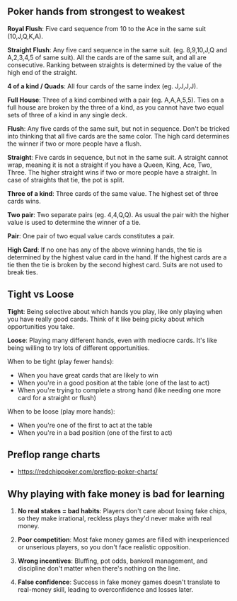 ## Poker hands from strongest to weakest

**Royal Flush**: Five card sequence from 10 to the Ace in the same suit (10,J,Q,K,A).

**Straight Flush**: Any five card sequence in the same suit. (eg. 8,9,10,J,Q and A,2,3,4,5 of same suit). All the cards are of the same suit, and all are consecutive. Ranking between straights is determined by the value of the high end of the straight.

**4 of a kind / Quads**: All four cards of the same index (eg. J,J,J,J).

**Full House**: Three of a kind combined with a pair (eg. A,A,A,5,5). Ties on a full house are broken by the three of a kind, as you cannot have two equal sets of three of a kind in any single deck.

**Flush**: Any five cards of the same suit, but not in sequence. Don't be tricked into thinking that all five cards are the same color. The high card determines the winner if two or more people have a flush.

**Straight**: Five cards in sequence, but not in the same suit. A straight cannot wrap, meaning it is not a straight if you have a Queen, King, Ace, Two, Three. The higher straight wins if two or more people have a straight. In case of straights that tie, the pot is split.

**Three of a kind**: Three cards of the same value. The highest set of three cards wins.

**Two pair**: Two separate pairs (eg. 4,4,Q,Q). As usual the pair with the higher value is used to determine the winner of a tie.

**Pair**: One pair of two equal value cards constitutes a pair.

**High Card**: If no one has any of the above winning hands, the tie is determined by the highest value card in the hand. If the highest cards are a tie then the tie is broken by the second highest card. Suits are not used to break ties.

## Tight vs Loose

**Tight**: Being selective about which hands you play, like only playing when you have really good cards. Think of it like being picky about which opportunities you take.

**Loose**: Playing many different hands, even with mediocre cards. It's like being willing to try lots of different opportunities.

When to be tight (play fewer hands):

- When you have great cards that are likely to win
- When you're in a good position at the table (one of the last to act)
- When you're trying to complete a strong hand (like needing one more card for a straight or flush)

When to be loose (play more hands):

- When you're one of the first to act at the table
- When you're in a bad position (one of the first to act)

## Preflop range charts

- https://redchippoker.com/preflop-poker-charts/

## Why playing with fake money is bad for learning

1. **No real stakes = bad habits**: Players don't care about losing fake chips, so they make irrational, reckless plays they'd never make with real money.

2. **Poor competition**: Most fake money games are filled with inexperienced or unserious players, so you don't face realistic opposition.

3. **Wrong incentives**: Bluffing, pot odds, bankroll management, and discipline don't matter when there's nothing on the line.

4. **False confidence**: Success in fake money games doesn't translate to real-money skill, leading to overconfidence and losses later.

